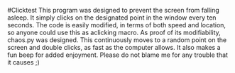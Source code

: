 #Clicktest
This program was designed to prevent the screen from falling asleep. It simply clicks on the designated point in the window every ten seconds. The code is easily modified, in terms of both speed and location, so anyone could use this as aclicking macro. 
As proof of its modifiability, chaos.py was designed. This continuously moves to a random point on the screen and double clicks, as fast as the computer allows. It also makes a fun beep for added enjoyment. Please do not blame me for any trouble that it causes ;)

